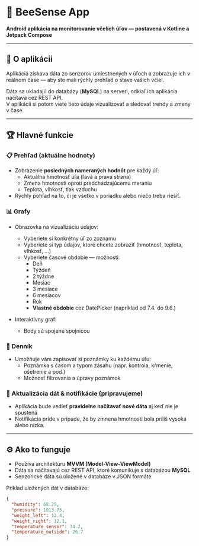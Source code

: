 # 🐝 BeeSense App

**Android aplikácia na monitorovanie včelích úľov — postavená v Kotline a Jetpack Compose**

---

## 🌟 O aplikácii

Aplikácia získava dáta zo senzorov umiestnených v úľoch a zobrazuje ich v reálnom čase — aby ste mali rýchly prehľad o stave vašich včiel.

Dáta sa ukladajú do databázy (**MySQL**) na serveri, odkiaľ ich aplikácia načítava cez REST API.  
V aplikácii si potom viete tieto údaje vizualizovať a sledovať trendy a zmeny v čase.

---

## 🏆 Hlavné funkcie

### 📋 Prehľad (aktuálne hodnoty)

- Zobrazenie **posledných nameraných hodnôt** pre každý úľ:
  - Aktuálna hmotnosť úľa (ľavá a pravá strana)
  - Zmena hmotnosti oproti predchádzajúcemu meraniu
  - Teplota, vlhkosť, tlak vzduchu
- Rýchly pohľad na to, či je všetko v poriadku alebo niečo treba riešiť.

### 📊 Grafy

- Obrazovka na vizualizáciu údajov:
  - Vyberiete si konkrétny úľ zo zoznamu
  - Vyberiete si typ údajov, ktoré chcete zobraziť (hmotnosť, teplota, vlhkosť, ...)
  - Vyberiete časové obdobie — možnosti:
    - Deň
    - Týždeň
    - 2 týždne
    - Mesiac
    - 3 mesiace
    - 6 mesiacov
    - Rok
    - **Vlastné obdobie** cez DatePicker (napríklad od 7.4. do 9.6.)

- Interaktívny graf:
  - Body sú spojené spojnicou

### 📝 Denník

- Umožňuje vám zapisovať si poznámky ku každému úľu:
  - Poznámka s časom a typom zásahu (napr. kontrola, kŕmenie, ošetrenie a pod.)
  - Možnosť filtrovania a úpravy poznámok

### 🔄 Aktualizácia dát & notifikácie (pripravujeme)

- Aplikácia bude vedieť **pravidelne načítavať nové dáta** aj keď nie je spustená
- Notifikácia príde v prípade, že by zmnena hmotnosti bola príliš vysoká alebo nízka.
---

## ⚙️ Ako to funguje

- Používa architektúru **MVVM (Model-View-ViewModel)**
- Dáta sa načítavajú cez REST API, ktoré komunikuje s databázou **MySQL**
- Senzorické dáta sú uložené v databáze v JSON formáte

Príklad uložených dát v databáze:

```json
{
  "humidity": 68.25,
  "pressure": 1013.75,
  "weight_left": 12.4,
  "weight_right": 12.1,
  "temperature_sensor": 34.2,
  "temperature_outside": 26.7
}
